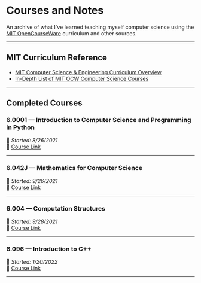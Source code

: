 # Courses and Notes

An archive of what I've learned teaching myself computer science using the [MIT OpenCourseWare](https://ocw.mit.edu/) curriculum and other sources.

---

## MIT Curriculum Reference

- [MIT Computer Science & Engineering Curriculum Overview](http://catalog.mit.edu/degree-charts/computer-science-engineering-course-6-3/)
- [In-Depth List of MIT OCW Computer Science Courses](https://ocw.mit.edu/courses/electrical-engineering-and-computer-science/)

---

## Completed Courses

### 6.0001 — Introduction to Computer Science and Programming in Python  
📅 *Started: 8/26/2021*  
🔗 [Course Link](https://ocw.mit.edu/courses/electrical-engineering-and-computer-science/6-0001-introduction-to-computer-science-and-programming-in-python-fall-2016/)

---

### 6.042J — Mathematics for Computer Science  
📅 *Started: 9/26/2021*  
🔗 [Course Link](https://ocw.mit.edu/courses/electrical-engineering-and-computer-science/6-042j-mathematics-for-computer-science-spring-2015/)

---

### 6.004 — Computation Structures  
📅 *Started: 9/28/2021*  
🔗 [Course Link](https://ocw.mit.edu/courses/electrical-engineering-and-computer-science/6-004-computation-structures-spring-2017/)

---

### 6.096 — Introduction to C++  
📅 *Started: 1/20/2022*  
🔗 [Course Link](https://ocw.mit.edu/courses/electrical-engineering-and-computer-science/6-096-introduction-to-c-january-iap-2011/)

---
